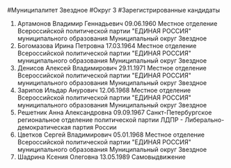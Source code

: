 #Муниципалитет
Звездное
#Округ
3
#Зарегистрированные кандидаты
1. Артамонов Владимир Геннадьевич 09.06.1960
Местное отделение Всероссийской политической партии "ЕДИНАЯ РОССИЯ" муниципального образования Муниципальный округ Звездное
2. Богомазова Ирина Петровна 17.03.1964
Местное отделение Всероссийской политической партии "ЕДИНАЯ РОССИЯ" муниципального образования Муниципальный округ Звездное
3. Денисов Алексей Владимирович 29.11.1971
Местное отделение Всероссийской политической партии "ЕДИНАЯ РОССИЯ" муниципального образования Муниципальный округ Звездное
4. Зарипов Ильдар Анурович 12.06.1968
Местное отделение Всероссийской политической партии "ЕДИНАЯ РОССИЯ" муниципального образования Муниципальный округ Звездное
5. Решетник Анна Александровна 09.09.1967
Санкт-Петербургское региональное отделение политической партии ЛДПР - Либерально-демократическая партия России
6. Цветков Сергей Владимирович 05.01.1968
Местное отделение Всероссийской политической партии "ЕДИНАЯ РОССИЯ" муниципального образования Муниципальный округ Звездное
7. Шадрина Ксения Олеговна 13.05.1989
Самовыдвижение
